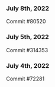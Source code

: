 ### July 8th, 2022

Commit #80520

### July 5th, 2022

Commit #314353


### July 4th, 2022

Commit #72281
